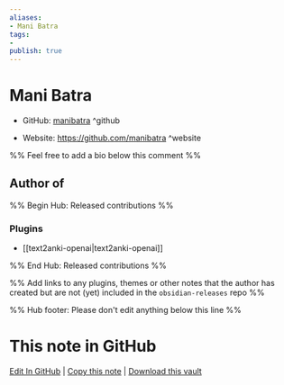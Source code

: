 ```yaml
---
aliases:
- Mani Batra
tags:
- 
publish: true
---
```


# Mani Batra

- GitHub: [manibatra](https://github.com/manibatra/) ^github
<!-- - Discord: `@` ^discord-->
- Website: <https://github.com/manibatra> ^website
<!-- - [[Publish sites|Publish site]]: <https://> ^publish-->

%% Feel free to add a bio below this comment %%


## Author of

%% Begin Hub: Released contributions %%
### Plugins
- [[text2anki-openai|text2anki-openai]]

%% End Hub: Released contributions %%

%% Add links to any plugins, themes or other notes that the author has created but are not (yet) included in the `obsidian-releases` repo %%

<!--
### Unlisted plugins
-->

<!--
### Others
-->

<!--
## Sponsor this author
-->

<!-- - [[GitHub sponsors]]: [Sponsor @manibatra on GitHub Sponsors](https://github.com/sponsors/manibatra) ^github-sponsor-->
<!-- - [[Buy me a coffee]]: <https://> ^buy-me-a-coffee-->
<!-- - [[PayPal]]: <https://> ^paypal-->
<!-- - [[Patreon]]: <https://> ^patreon-->

<!--
## Follow this author
-->

<!-- - [[YouTube Channels|On YouTube]]: <https://> ^youtube-->
<!-- - Twitter: <https://> ^twitter-->
<!-- - ... -->

%% Hub footer: Please don't edit anything below this line %%

# This note in GitHub

<span class="git-footer">[Edit In GitHub](https://github.dev/obsidian-community/obsidian-hub/blob/main/01%20-%20Community/People/manibatra.md "git-hub-edit-note") | [Copy this note](https://raw.githubusercontent.com/obsidian-community/obsidian-hub/main/01%20-%20Community/People/manibatra.md "git-hub-copy-note") | [Download this vault](https://github.com/obsidian-community/obsidian-hub/archive/refs/heads/main.zip "git-hub-download-vault") </span>
